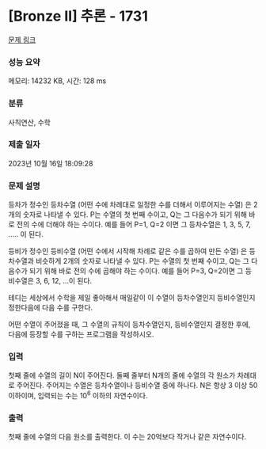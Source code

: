 # [Bronze II] 추론 - 1731 

[문제 링크](https://www.acmicpc.net/problem/1731) 

### 성능 요약

메모리: 14232 KB, 시간: 128 ms

### 분류

사칙연산, 수학

### 제출 일자

2023년 10월 16일 18:09:28

### 문제 설명

<p>등차가 정수인 등차수열 (어떤 수에 차례대로 일정한 수를 더해서 이루어지는 수열) 은 2개의 숫자로 나타낼 수 있다. P는 수열의 첫 번째 수이고, Q는 그 다음수가 되기 위해 바로 전의 수에 더해야 하는 수이다. 예를 들어 P=1, Q=2 이면 그 등차수열은 1, 3, 5, 7, ..... 이 된다.</p>

<p>등비가 정수인 등비수열 (어떤 수에서 시작해 차례로 같은 수를 곱하여 만든 수열) 은 등차수열과 비슷하게 2개의 숫자로 나타낼 수 있다. P는 수열의 첫 번째 수이고, Q는 그 다음수가 되기 위해 바로 전의 수에 곱해야 하는 수이다. 예를 들어 P=3, Q=2이면 그 등비수열은 3, 6, 12, ...이 된다.</p>

<p>테디는 세상에서 수학을 제일 좋아해서 매일같이 이 수열이 등차수열인지 등비수열인지 정한다음에 다음 수를 구한다.</p>

<p>어떤 수열이 주어졌을 때, 그 수열의 규칙이 등차수열인지, 등비수열인지 결정한 후에, 다음에 등장할 수를 구하는 프로그램을 작성하시오.</p>

### 입력 

 <p>첫째 줄에 수열의 길이 N이 주어진다. 둘째 줄부터 N개의 줄에 수열의 각 원소가 차례대로 주어진다. 주어지는 수열은 등차수열이나 등비수열 중에 하나다. N은 항상 3 이상 50이하이며, 입력되는 수는 10<sup>6</sup> 이하의 자연수이다.</p>

### 출력 

 <p>첫째 줄에 수열의 다음 원소를 출력한다. 이 수는 20억보다 작거나 같은 자연수이다.</p>

